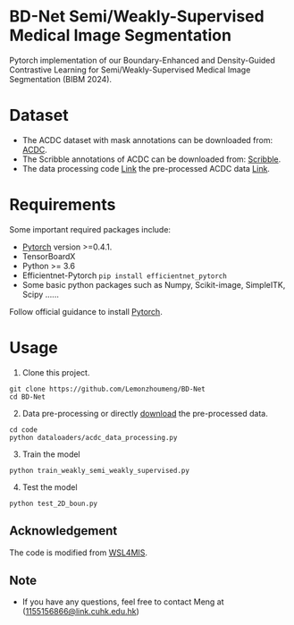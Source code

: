# BD-Net Semi/Weakly-Supervised Medical Image Segmentation
Pytorch implementation of our Boundary-Enhanced and Density-Guided Contrastive Learning for Semi/Weakly-Supervised Medical Image Segmentation (BIBM 2024). <br/>


# Dataset
* The ACDC dataset with mask annotations can be downloaded from: [ACDC](https://www.creatis.insa-lyon.fr/Challenge/acdc/databases.html).
* The Scribble annotations of ACDC can be downloaded from: [Scribble](https://gvalvano.github.io/wss-multiscale-adversarial-attention-gates/data).
* The data processing code [Link](https://github.com/Luoxd1996/WSL4MIS/blob/main/code/dataloaders/acdc_data_processing.py)  the pre-processed ACDC data [Link](https://github.com/HiLab-git/WSL4MIS/tree/main/data/ACDC).

# Requirements
Some important required packages include:
* [Pytorch][torch_link] version >=0.4.1.
* TensorBoardX
* Python >= 3.6 
* Efficientnet-Pytorch `pip install efficientnet_pytorch`
* Some basic python packages such as Numpy, Scikit-image, SimpleITK, Scipy ......

Follow official guidance to install [Pytorch][torch_link].

[torch_link]:https://pytorch.org/

# Usage

1. Clone this project.
```
git clone https://github.com/Lemonzhoumeng/BD-Net
cd BD-Net
```
2. Data pre-processing or directly [download](https://github.com/HiLab-git/WSL4MIS/tree/main/data/ACDC) the pre-processed data.
```
cd code
python dataloaders/acdc_data_processing.py
```

3.  Train the model
```
python train_weakly_semi_weakly_supervised.py 
```

4. Test the model
```
python test_2D_boun.py
```

## Acknowledgement
The code is modified from [WSL4MIS](https://github.com/HiLab-git/WSL4MIS). 



## Note
* If you have any questions, feel free to contact Meng at (1155156866@link.cuhk.edu.hk)
